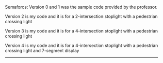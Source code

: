 Semaforos:
Version 0 and 1 was the sample code provided by the professor.

Version 2 is my code and it is for a 2-intersection stoplight with a pedestrian crossing light

Version 3 is my code and it is for a 4-intersection stoplight with a pedestrian crossing light

Version 4 is my code and it is for a 4-intersection stoplight  with a pedestrian crossing light and 7-segment display

---------------------------------------------------------------------------------------------------------------------
